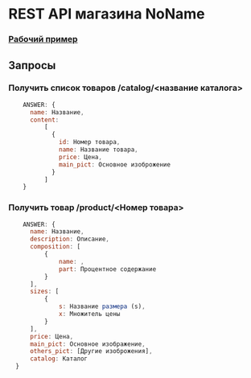 # REST API магазина NoName
### [Рабочий пример](https://kepo4kapro.gq/)
## Запросы
### Получить список товаров /catalog/<название каталога>
```js
    ANSWER: {
      name: Название,
      content: 
          [
            {
              id: Номер товара,
              name: Название товара,
              price: Цена,
              main_pict: Основное изоброжение
            }
          ]
    }
```
### Получить товар /product/<Номер товара>
```js
    ANSWER: {
      name: Название,
      description: Описание,
      composition: [
          {
              name: ,
              part: Процентное содержание
          }
      ],
      sizes: [
          {
              s: Название размера (s),
              x: Множитель цены
          }
      ],
      price: Цена,
      main_pict: Основное изображение,
      others_pict: [Другие изоброжения],
      catalog: Каталог
  }
```
